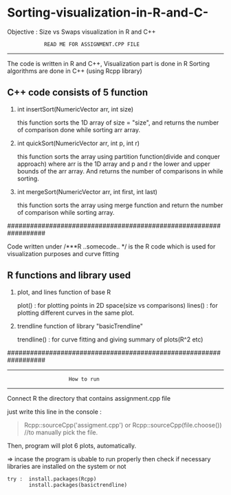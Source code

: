 # Sorting-visualization-in-R-and-C-
Objective : Size vs Swaps visualization in R and C++



                READ ME FOR ASSIGNMENT.CPP FILE 
-------------------------------------------------------------------

The code is written in R and C++,
Visualization part is done in R 
Sorting algorithms are done  in C++ 
(using Rcpp library)

C++ code consists of 5 function 
-------------------------------

1)  int insertSort(NumericVector arr, int size)
    
    this function sorts the <NumericVector> 1D array 
    of size = "size", and returns the number of 
    comparison done while sorting arr array.

2)  int quickSort(NumericVector arr, int p, int r)
    
    this function sorts the <NumericVector> array using 
    partition function(divide and conquer approach)
    where arr is the 1D array and p and r the lower 
    and upper bounds of the arr array. And returns the 
    number of comparisons in while sorting.
    
3)  int mergeSort(NumericVector arr, int first, int last)
    
    this function sorts the array using merge function 
    and return the number of comparison while sorting array.
    
    
##################################################################

Code written under /***R ..somecode.. */ is the R code 
which is used for visualization purposes and curve fitting

R functions and library used 
----------------------------

1)  plot, and lines function of base R 
    
    plot() : for plotting points in 2D space(size vs comparisons)
    lines() : for plotting different curves in the same plot.

2)  trendline function of library "basicTrendline" 
    
    trendline() : for curve fitting and giving summary of plots(R^2 etc)
    
    

##################################################################




-------------------------------------------------------------------        
                        How to run
                        
-------------------------------------------------------------------

Connect R the directory that contains assignment.cpp file

just write this line in the console : 

> Rcpp::sourceCpp('assigment.cpp')
            or 
> Rcpp::sourceCpp(file.choose())   //to manually pick the file.

Then, program will plot 6 plots, automatically. 

=>  incase the program is ubable to run properly then check if necessary 
    libraries are installed on the system or not 
    
    try :  install.packages(Rcpp)
           install.packages(basictrendline) 
    

